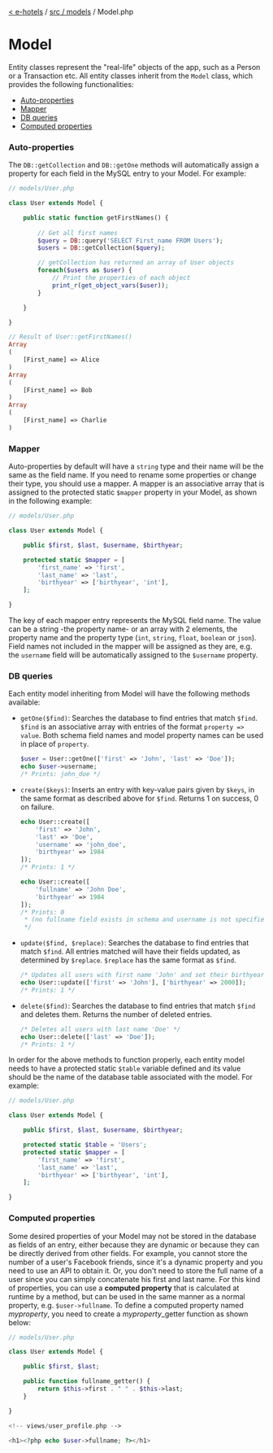 [< e-hotels](index.md) / [src / models](models.md) / Model.php

# Model

Entity classes represent the "real-life" objects of the app, such as a Person or a Transaction etc. All entity classes inherit from the `Model` class, which provides the following functionalities:

* [Auto-properties](#auto-properties)
* [Mapper](#mapper)
* [DB queries](#db-queries)
* [Computed properties](#computed-properties)

### Auto-properties

The `DB::getCollection` and `DB::getOne` methods will automatically assign a property for each field in the MySQL entry to your Model. For example:

```php
// models/User.php

class User extends Model {

    public static function getFirstNames() {
        
        // Get all first names
        $query = DB::query('SELECT First_name FROM Users');
        $users = DB::getCollection($query);

        // getCollection has returned an array of User objects
        foreach($users as $user) {
            // Print the properties of each object
            print_r(get_object_vars($user));
        }

    }

}
```

```php
// Result of User::getFirstNames()
Array
(
    [First_name] => Alice
)
Array
(
    [First_name] => Bob
)
Array
(
    [First_name] => Charlie
)
```

### Mapper

Auto-properties by default will have a `string` type and their name will be the same as the field name. If you need to rename some properties or change their type, you should use a mapper. A mapper is an associative array that is assigned to the protected static `$mapper` property in your Model, as shown in the following example:

```php
// models/User.php

class User extends Model {

    public $first, $last, $username, $birthyear;

    protected static $mapper = [
        'first_name' => 'first',
        'last_name' => 'last',
        'birthyear' => ['birthyear', 'int'],
    ];

}
```

The key of each mapper entry represents the MySQL field name. The value can be a string -the property name- or an array with 2 elements, the property name and the property type (`int`, `string`, `float`, `boolean` or `json`). Field names not included in the mapper will be assigned as they are, e.g. the `username` field will be automatically assigned to the `$username` property.

### DB queries

Each entity model inheriting from Model will have the following methods available:
* `getOne($find)`: Searches the database to find entries that match `$find`. `$find` is an associative array with entries of the format `property => value`. Both schema field names and model property names can be used in place of `property`.
    ```php
    $user = User::getOne(['first' => 'John', 'last' => 'Doe']);
    echo $user->username;
    /* Prints: john_doe */
    ```
* `create($keys)`: Inserts an entry with key-value pairs given by `$keys`, in the same format as described above for `$find`. Returns 1 on success, 0 on failure.
    ```php
    echo User::create([
        'first' => 'John',
        'last' => 'Doe',
        'username' => 'john_doe',
        'birthyear' => 1984
    ]);
    /* Prints: 1 */

    echo User::create([
        'fullname' => 'John Doe',
        'birthyear' => 1984
    ]);
    /* Prints: 0
     * (no fullname field exists in schema and username is not specified)
     */
    ```
* `update($find, $replace)`: Searches the database to find entries that match `$find`. All entries matched will have their fields updated, as determined by `$replace`. `$replace` has the same format as `$find`.
    ```php
    /* Updates all users with first name 'John' and set their birthyear to 2000 */
    echo User::update(['first' => 'John'], ['birthyear' => 2000]);
    /* Prints: 1 */
    ```
* `delete($find)`: Searches the database to find entries that match `$find` and deletes them. Returns the number of deleted entries.
    ```php
    /* Deletes all users with last name 'Doe' */
    echo User::delete(['last' => 'Doe']);
    /* Prints: 1 */
    ```

In order for the above methods to function properly, each entity model needs to have a protected static `$table` variable defined and its value should be the name of the database table associated with the model. For example:

```php
// models/User.php

class User extends Model {

    public $first, $last, $username, $birthyear;

    protected static $table = 'Users';
    protected static $mapper = [
        'first_name' => 'first',
        'last_name' => 'last',
        'birthyear' => ['birthyear', 'int'],
    ];

}
```

### Computed properties

Some desired properties of your Model may not be stored in the database as fields of an entry, either because they are dynamic or because they can be directly derived from other fields. For example, you cannot store the number of a user's Facebook friends, since it's a dynamic property and you need to use an API to obtain it. Or, you don't need to store the full name of a user since you can simply concatenate his first and last name. For this kind of properties, you can use a **computed property** that is calculated at runtime by a method, but can be used in the same manner as a normal property, e.g. `$user->fullname`. To define a computed property named _myproperty_, you need to create a _myproperty_\_getter function as shown below:

```php
// models/User.php

class User extends Model {

    public $first, $last;

    public function fullname_getter() {
        return $this->first . " " . $this->last;
    }

}
```

```php
<!-- views/user_profile.php -->

<h1><?php echo $user->fullname; ?></h1>
```